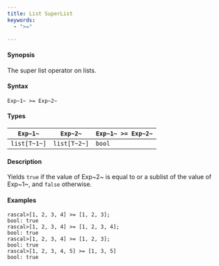 ```yaml
---
title: List SuperList
keywords:
  - ">="

---
```


#### Synopsis

The super list operator on lists.

#### Syntax

`Exp~1~ >= Exp~2~`

#### Types

| `Exp~1~`     |  `Exp~2~`     | `Exp~1~ >= Exp~2~`  |
| --- | --- | --- |
| `list[T~1~]` |  `list[T~2~]` | `bool`                |

#### Description

Yields `true` if the value of Exp~2~ is equal to or a sublist of the value of Exp~1~,  and `false` otherwise.

#### Examples

```rascal-shell 
rascal>[1, 2, 3, 4] >= [1, 2, 3];
bool: true
rascal>[1, 2, 3, 4] >= [1, 2, 3, 4];
bool: true
rascal>[1, 2, 3, 4] >= [1, 2, 3];
bool: true
rascal>[1, 2, 3, 4, 5] >= [1, 3, 5]
bool: true
```

